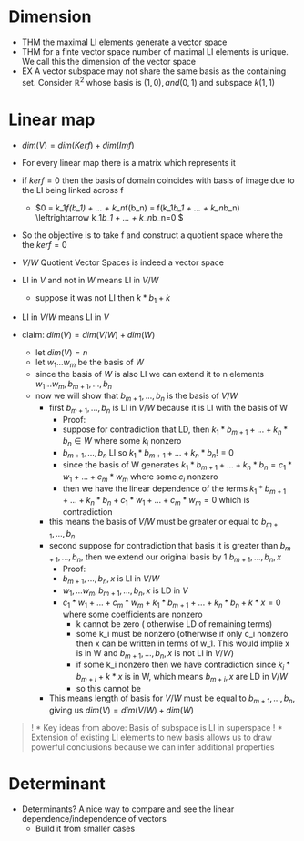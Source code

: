 # Dimension
* THM the maximal LI elements generate a vector space
* THM for a finte vector space number of maximal LI elements is unique. We call this the dimension of the vector space
* EX A vector subspace may not share the same basis as the containing set. Consider $\mathbb{R}^2$ whose basis is $(1,0), and (0,1)$ and subspace $k(1,1)$

# Linear map
* $dim(V) = dim(Kerf) + dim(Imf)$
* For every linear map there is a matrix which represents it
* if $kerf={0}$ then the basis of domain coincides with basis of image due to the LI being linked across f
  * $0 = k_1*f(b_1) + ... + k_n*f(b_n) = f(k_1*b_1 + ... + k_n*b_n) \leftrightarrow k_1*b_1 + ... + k_n*b_n=0 $
* So the objective is to take f and construct a quotient space where the the $kerf={0}$
* $V/W$ Quotient Vector Spaces is indeed a vector space

* LI in $V$ and not in $W$ means LI in $V/W$
  * suppose it was not LI then $k*b_1+k$
* LI in $V/W$ means LI in $V$

* claim: $dim(V) = dim(V/W) + dim(W)$
  * let $dim(V)=n$
  * let $w_1 ... w_m$ be the basis of $W$
  * since the basis of $W$ is also LI we can extend it to n elements $w_1 ... w_m, b_{m+1}, ..., b_n$
  * now we will show that $b_{m+1}, ..., b_n$ is the basis of $V/W$
    * first $b_{m+1}, ..., b_n$ is LI in $V/W$ because it is LI with the basis of W 
      * Proof:
      * suppose for contradiction that LD, then $k_1*b_{m+1}+ ...+ k_n*b_n \in W$ where some $k_i$ nonzero
      * $b_{m+1}, ..., b_n$ LI so $k_1*b_{m+1}+ ...+ k_n*b_n != 0$
      * since the basis of W generates  $k_1*b_{m+1}+ ...+ k_n*b_n = c_1*w_1+...+c_m*w_m$ where some $c_i$ nonzero 
      * then we have the linear dependence of the terms $k_1*b_{m+1}+ ...+ k_n*b_n + c_1*w_1+...+c_m*w_m = 0$ which is contradiction
    * this means the basis of $V/W$ must be greater or equal to $b_{m+1}, ..., b_n$ 
    * second suppose for contradiction that basis it is greater than $b_{m+1}, ..., b_n$, then we extend our original basis by 1 $b_{m+1}, ..., b_n, x$
      * Proof:
      * $b_{m+1}, ..., b_n, x$ is LI in $V/W$
      * $w_1,...w_m, b_{m+1}, ..., b_n, x$ is LD in $V$
      * $c_1*w_1 +... + c_m*w_m  + k_1*b_{m+1} + ... + k_n*b_n + k*x = 0$ where some coefficients are nonzero
        * k cannot be zero ( otherwise LD of remaining terms)
        * some k_i must be nonzero (otherwise if only c_i nonzero then x can be written in terms of w_1. This would implie x is in W and $b_{m+1}, ..., b_n, x$ is not LI in $V/W$)
        * if some k_i nonzero then we have contradiction since $k_i*b_{m+i} + k*x$ is in W, which means $b_{m+i}, x$ are LD in $V/W$
        * so this cannot be
    * This means length of basis for $V/W$ must be equal to $b_{m+1}, ..., b_n$, giving us $dim(V) = dim(V/W) + dim(W)$

>! * Key ideas from above: Basis of subspace is LI in superspace
>! * Extension of existing LI elements to new basis allows us to draw powerful conclusions because we can infer additional properties 



# Determinant
* Determinants? A nice way to compare and see the linear dependence/independence of vectors
  * Build it from smaller cases
